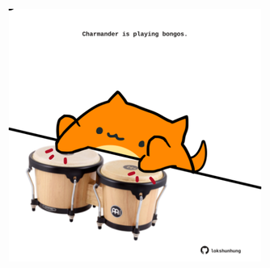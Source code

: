 <!-- built at 25/09/2025, 08:00:35 UTC -->
<p align="center">
  <img width="500" height="500" src="./ReadmeImage.svg">
</p>
